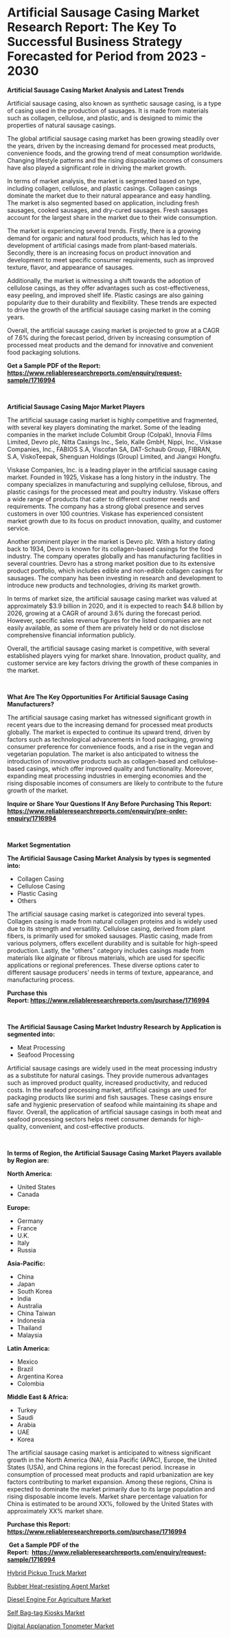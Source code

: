 <p><h1>Artificial Sausage Casing Market Research Report: The Key To Successful Business Strategy Forecasted for Period from 2023 - 2030</h1></p><p><strong>Artificial Sausage Casing Market Analysis and Latest Trends</strong></p>
<p><p>Artificial sausage casing, also known as synthetic sausage casing, is a type of casing used in the production of sausages. It is made from materials such as collagen, cellulose, and plastic, and is designed to mimic the properties of natural sausage casings.</p><p>The global artificial sausage casing market has been growing steadily over the years, driven by the increasing demand for processed meat products, convenience foods, and the growing trend of meat consumption worldwide. Changing lifestyle patterns and the rising disposable incomes of consumers have also played a significant role in driving the market growth.</p><p>In terms of market analysis, the market is segmented based on type, including collagen, cellulose, and plastic casings. Collagen casings dominate the market due to their natural appearance and easy handling. The market is also segmented based on application, including fresh sausages, cooked sausages, and dry-cured sausages. Fresh sausages account for the largest share in the market due to their wide consumption.</p><p>The market is experiencing several trends. Firstly, there is a growing demand for organic and natural food products, which has led to the development of artificial casings made from plant-based materials. Secondly, there is an increasing focus on product innovation and development to meet specific consumer requirements, such as improved texture, flavor, and appearance of sausages.</p><p>Additionally, the market is witnessing a shift towards the adoption of cellulose casings, as they offer advantages such as cost-effectiveness, easy peeling, and improved shelf life. Plastic casings are also gaining popularity due to their durability and flexibility. These trends are expected to drive the growth of the artificial sausage casing market in the coming years.</p><p>Overall, the artificial sausage casing market is projected to grow at a CAGR of 7.6% during the forecast period, driven by increasing consumption of processed meat products and the demand for innovative and convenient food packaging solutions.</p></p>
<p><strong>Get a Sample PDF of the Report:&nbsp; <a href="https://www.reliableresearchreports.com/enquiry/request-sample/1716994">https://www.reliableresearchreports.com/enquiry/request-sample/1716994</a></strong></p>
<p>&nbsp;</p>
<p><strong>Artificial Sausage Casing Major Market Players</strong></p>
<p><p>The artificial sausage casing market is highly competitive and fragmented, with several key players dominating the market. Some of the leading companies in the market include Columbit Group (Colpak), Innovia Films Limited, Devro plc, Nitta Casings Inc., Selo, Kalle GmbH, Nippi, Inc., Viskase Companies, Inc., FABIOS S.A, Viscofan SA, DAT-Schaub Group, FIBRAN, S.A, ViskoTeepak, Shenguan Holdings (Group) Limited, and Jiangxi Hongfu.</p><p>Viskase Companies, Inc. is a leading player in the artificial sausage casing market. Founded in 1925, Viskase has a long history in the industry. The company specializes in manufacturing and supplying cellulose, fibrous, and plastic casings for the processed meat and poultry industry. Viskase offers a wide range of products that cater to different customer needs and requirements. The company has a strong global presence and serves customers in over 100 countries. Viskase has experienced consistent market growth due to its focus on product innovation, quality, and customer service.</p><p>Another prominent player in the market is Devro plc. With a history dating back to 1934, Devro is known for its collagen-based casings for the food industry. The company operates globally and has manufacturing facilities in several countries. Devro has a strong market position due to its extensive product portfolio, which includes edible and non-edible collagen casings for sausages. The company has been investing in research and development to introduce new products and technologies, driving its market growth.</p><p>In terms of market size, the artificial sausage casing market was valued at approximately $3.9 billion in 2020, and it is expected to reach $4.8 billion by 2026, growing at a CAGR of around 3.6% during the forecast period. However, specific sales revenue figures for the listed companies are not easily available, as some of them are privately held or do not disclose comprehensive financial information publicly.</p><p>Overall, the artificial sausage casing market is competitive, with several established players vying for market share. Innovation, product quality, and customer service are key factors driving the growth of these companies in the market.</p></p>
<p>&nbsp;</p>
<p><strong>What Are The Key Opportunities For Artificial Sausage Casing Manufacturers?</strong></p>
<p><p>The artificial sausage casing market has witnessed significant growth in recent years due to the increasing demand for processed meat products globally. The market is expected to continue its upward trend, driven by factors such as technological advancements in food packaging, growing consumer preference for convenience foods, and a rise in the vegan and vegetarian population. The market is also anticipated to witness the introduction of innovative products such as collagen-based and cellulose-based casings, which offer improved quality and functionality. Moreover, expanding meat processing industries in emerging economies and the rising disposable incomes of consumers are likely to contribute to the future growth of the market.</p></p>
<p><strong>Inquire or Share Your Questions If Any Before Purchasing This Report: <a href="https://www.reliableresearchreports.com/enquiry/pre-order-enquiry/1716994">https://www.reliableresearchreports.com/enquiry/pre-order-enquiry/1716994</a></strong></p>
<p>&nbsp;</p>
<p><strong>Market Segmentation</strong></p>
<p><strong>The Artificial Sausage Casing Market Analysis by types is segmented into:</strong></p>
<p><ul><li>Collagen Casing</li><li>Cellulose Casing</li><li>Plastic Casing</li><li>Others</li></ul></p>
<p><p>The artificial sausage casing market is categorized into several types. Collagen casing is made from natural collagen proteins and is widely used due to its strength and versatility. Cellulose casing, derived from plant fibers, is primarily used for smoked sausages. Plastic casing, made from various polymers, offers excellent durability and is suitable for high-speed production. Lastly, the "others" category includes casings made from materials like alginate or fibrous materials, which are used for specific applications or regional preferences. These diverse options cater to different sausage producers' needs in terms of texture, appearance, and manufacturing process.</p></p>
<p><strong>Purchase this Report:&nbsp;<a href="https://www.reliableresearchreports.com/purchase/1716994">https://www.reliableresearchreports.com/purchase/1716994</a></strong></p>
<p>&nbsp;</p>
<p><strong>The Artificial Sausage Casing Market Industry Research by Application is segmented into:</strong></p>
<p><ul><li>Meat Processing</li><li>Seafood Processing</li></ul></p>
<p><p>Artificial sausage casings are widely used in the meat processing industry as a substitute for natural casings. They provide numerous advantages such as improved product quality, increased productivity, and reduced costs. In the seafood processing market, artificial casings are used for packaging products like surimi and fish sausages. These casings ensure safe and hygienic preservation of seafood while maintaining its shape and flavor. Overall, the application of artificial sausage casings in both meat and seafood processing sectors helps meet consumer demands for high-quality, convenient, and cost-effective products.</p></p>
<p>&nbsp;</p>
<p><strong>In terms of Region, the Artificial Sausage Casing Market Players available by Region are:</strong></p>
<p>
    <p> <strong> North America: </strong>
        <ul>
            <li>United States</li>
            <li>Canada</li>
        </ul>
        </p> 
    <p> <strong> Europe: </strong>
        <ul>
            <li>Germany</li>
            <li>France</li>
            <li>U.K.</li>
            <li>Italy</li>
            <li>Russia</li>
        </ul>
        </p> 
    <p> <strong> Asia-Pacific: </strong>
        <ul>
            <li>China</li>
            <li>Japan</li>
            <li>South Korea</li>
            <li>India</li>
            <li>Australia</li>
            <li>China Taiwan</li>
            <li>Indonesia</li>
            <li>Thailand</li>
            <li>Malaysia</li>
        </ul>
        </p> 
    <p> <strong> Latin America: </strong>
        <ul>
            <li>Mexico</li>
            <li>Brazil</li>
            <li>Argentina Korea</li>
            <li>Colombia</li>
        </ul>
        </p> 
    <p> <strong> Middle East & Africa: </strong>
        <ul>
            <li>Turkey</li>
            <li>Saudi</li>
            <li>Arabia</li>
            <li>UAE</li>
            <li>Korea</li>
        </ul>
    </p>
    </p>
<p><p>The artificial sausage casing market is anticipated to witness significant growth in the North America (NA), Asia Pacific (APAC), Europe, the United States (USA), and China regions in the forecast period. Increase in consumption of processed meat products and rapid urbanization are key factors contributing to market expansion. Among these regions, China is expected to dominate the market primarily due to its large population and rising disposable income levels. Market share percentage valuation for China is estimated to be around XX%, followed by the United States with approximately XX% market share.</p></p>
<p><strong>Purchase this Report: <a href="https://www.reliableresearchreports.com/purchase/1716994">https://www.reliableresearchreports.com/purchase/1716994</a></strong></p>
<p>&nbsp;<strong>Get a Sample PDF of the Report:&nbsp;&nbsp;<a href="https://www.reliableresearchreports.com/enquiry/request-sample/1716994">https://www.reliableresearchreports.com/enquiry/request-sample/1716994</a></strong></p>
<p><strong></strong></p>
<p><p><a href="https://issuu.com/reportprime-2/docs/hybrid-pickup-truck-market-size-2030.pptx?fr=xKAE9_zU1NQ">Hybrid Pickup Truck Market</a></p><p><a href="https://medium.com/@inner.zone.room/rubber-heat-resisting-agent-market-focuses-on-market-share-size-and-projected-forecast-till-2030-9bcd07824f13">Rubber Heat-resisting Agent Market</a></p><p><a href="https://issuu.com/reportprime-2/docs/diesel-engine-for-agriculture-market-size-2030.ppt?fr=xKAE9_zU1NQ">Diesel Engine For Agriculture Market</a></p><p><a href="https://github.com/ashepherd82/Market-Research-Report-List-1/blob/main/self-bag-tag-kiosks-market.md">Self Bag-tag Kiosks Market</a></p><p><a href="https://www.linkedin.com/pulse/digital-applanation-tonometer-market-size-2023-2030-global-8xslf/">Digital Applanation Tonometer Market</a></p></p>